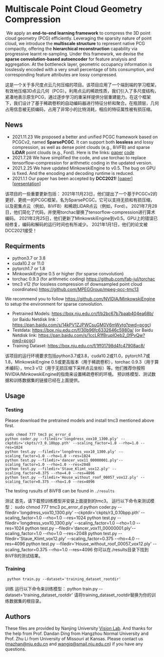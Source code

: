 # Multiscale Point Cloud Geometry Compression

​	We apply an **end-to-end learning framework** to compress the 3D  point cloud geometry (PCG) efficiently. Leveraging the sparsity nature of point cloud, we introduce the **multiscale structure** to represent native PCG compactly, offering the **hierarchical reconstruction** capability via progressive learnt re-sampling. Under this framework, we devise the **sparse convolution-based autoencoder** for feature analysis and aggregation. At the bottleneck layer, geometric occupancy information is losslessly encoded with a very small percentage of bits consumption, and corresponding feature attributes are lossy compressed. 

这是一个关于多尺度点云几何压缩的项目。该项目应用了一个端到端的学习框架，有效地压缩3D点云几何（PCG）。利用点云的稀疏性质，我们引入了多尺度结构，紧凑地表示原生PCG，通过逐步学习的重采样提供分层重建能力。在这个框架下，我们设计了基于稀疏卷积的自动编码器进行特征分析和聚合。在瓶颈层，几何占用信息被无损编码，占用了非常小的比特消耗，相应的特征属性被有损压缩。
## News

- 2021.11.23 We proposed a better and unified PCGC framework based on PCGCv2, named **SparsePCGC**. It can support both **lossless** and lossy compression, as well as dense point clouds (e.g., 8iVFB) and sparse **LiDAR** point clouds (e.g., Ford). Here is the links: [paper](https://arxiv.org/abs/2111.10633) [code](https://github.com/NJUVISION/SparsePCGC)
- 2021.7.28 We have simplified the code, and use torchac to replace tensorflow-compression for arithmetic coding in the updated version.
- 2021.2.25 We have updated MinkowskiEngine to v0.5. The bug on GPU is fixed. And the encoding and decoding runtime is reduced.
- 2021.1.1 Our paper has been accepted by **DCC2021**! [[paper](https://arxiv.org/abs/2011.03799)]  [[presentation](https://sigport.org/documents/multiscale-point-cloud-geometry-compression)]

该项目的一些重要更新包括：
2021年11月23日，他们提出了一个基于PCGCv2的更好、更统一的PCGC框架，名为SparsePCGC。它可以支持无损和有损压缩，以及密集点云（例如，8iVFB）和稀疏LiDAR点云（例如，Ford）。
2021年7月28日，他们简化了代码，并使用torchac替换了tensorflow-compression进行算术编码。
2021年2月25日，他们更新了MinkowskiEngine到v0.5。GPU上的错误已经修复，编码和解码的运行时间也有所减少。
2021年1月1日，他们的论文被DCC2021接受！



## Requirments
- python3.7 or 3.8
- cuda10.2 or 11.0
- pytorch1.7 or 1.8
- MinkowskiEngine 0.5 or higher (for sparse convolution)
- torchac 0.9.3 (for arithmetic coding) https://github.com/fab-jul/torchac
- tmc3 v12 (for lossless compression of downsampled point cloud coordinates) https://github.com/MPEGGroup/mpeg-pcc-tmc13

We recommend you to follow https://github.com/NVIDIA/MinkowskiEngine to setup the environment for sparse convolution. 

- Pretrained Models: https://box.nju.edu.cn/f/b2bc67b7baab404ea68b/ (or Baidu Netdisk link：https://pan.baidu.com/s/14kPV1ZJPWCsuGM0V6mWytg?pwd=pcgc)
- Testdata: https://box.nju.edu.cn/f/30b96fc6332646c5980a/ (or Baidu Netdisk link: https://pan.baidu.com/s/1ccLR1fBrupIOeb2_0fPvQw?pwd=pcgc)
- Training Dataset: https://box.nju.edu.cn/f/1ff01798d4fc47908ac8/

该项目的运行环境要求包括python3.7或3.8，cuda10.2或11.0，pytorch1.7或1.8，MinkowskiEngine 0.5或更高版本（用于稀疏卷积），torchac 0.9.3（用于算术编码），tmc3 v12（用于无损压缩下采样点云坐标）等。他们推荐你按照NVIDIA/MinkowskiEngine的指南来设置稀疏卷积的环境。
预训练模型、测试数据和训练数据集的链接已经在上面提供。
## Usage

### Testing
Please download the pretrained models and install tmc3 mentioned above first.
```shell
sudo chmod 777 tmc3 pc_error_d
python coder.py --filedir='longdress_vox10_1300.ply' --ckptdir='ckpts/r3_0.10bpp.pth' --scaling_factor=1.0 --rho=1.0 --res=1024
python test.py --filedir='longdress_vox10_1300.ply' --scaling_factor=1.0 --rho=1.0 --res=1024
python test.py --filedir='dancer_vox11_00000001.ply'--scaling_factor=1.0 --rho=1.0 --res=2048
python test.py --filedir='Staue_Klimt_vox12.ply' --scaling_factor=0.375 --rho=4.0 --res=4096
python test.py --filedir='House_without_roof_00057_vox12.ply' --scaling_factor=0.375 --rho=1.0 --res=4096
```
The testing rusults of 8iVFB can be found in `./results`

测试
首先，请下载预训练模型并安装上面提到的tmc3。
运行以下命令来测试模型：
sudo chmod 777 tmc3 pc_error_d
python coder.py --filedir='longdress_vox10_1300.ply' --ckptdir='ckpts/r3_0.10bpp.pth' --scaling_factor=1.0 --rho=1.0 --res=1024
python test.py --filedir='longdress_vox10_1300.ply' --scaling_factor=1.0 --rho=1.0 --res=1024
python test.py --filedir='dancer_vox11_00000001.ply'--scaling_factor=1.0 --rho=1.0 --res=2048
python test.py --filedir='Staue_Klimt_vox12.ply' --scaling_factor=0.375 --rho=4.0 --res=4096
python test.py --filedir='House_without_roof_00057_vox12.ply' --scaling_factor=0.375 --rho=1.0 --res=4096
你可以在./results目录下找到8iVFB的测试结果。
### Training
```shell
 python train.py --dataset='training_dataset_rootdir'
```
训练 运行以下命令来训练模型：
python train.py --dataset='training_dataset_rootdir'
请将training_dataset_rootdir替换为你的训练数据集的根目录。

## Authors
These files are provided by Nanjing University  [Vision Lab](https://vision.nju.edu.cn/). And thanks for the help from Prof. Dandan Ding from Hangzhou Normal University and Prof. Zhu Li from University of Missouri at Kansas. Please contact us (mazhan@nju.edu.cn and wangjq@smail.nju.edu.cn) if you have any questions.
